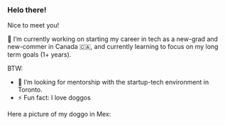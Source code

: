 ### Helo there!
Nice to meet you!
  
    
  

🔭 I’m currently working on starting my career in tech as a new-grad and new-commer in Canada 🇨🇦, and currently learning to focus on my long term goals (1+ years).  

BTW:
- 🤔 I’m looking for mentorship with the startup-tech environment in Toronto.  
- ⚡ Fun fact: I love doggos

Here a picture of my doggo in Mex:
